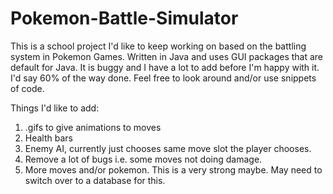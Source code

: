 # Pokemon-Battle-Simulator
This is a school project I'd like to keep working on based on the battling system in Pokemon Games. Written in Java and uses GUI packages that are default for Java. It is buggy and I have a lot to add before I'm happy with it. I'd say 60% of the way done. Feel free to look around and/or use snippets of code.

Things I'd like to add:
1) .gifs to give animations to moves
2) Health bars
3) Enemy AI, currently just chooses same move slot the player chooses.
4) Remove a lot of bugs i.e. some moves not doing damage.
5) More moves and/or pokemon. This is a very strong maybe. May need to switch over to a database for this.
